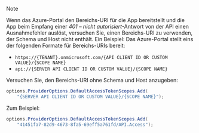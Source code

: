 > [!NOTE]
> Wenn das Azure-Portal den Bereichs-URI für die App bereitstellt und die App beim Empfang einer *401 – nicht autorisiert*-Antwort von der API einen Ausnahmefehler auslöst, versuchen Sie, einen Bereichs-URI zu verwenden, der Schema und Host nicht enthält. Ein Beispiel: Das Azure-Portal stellt eins der folgenden Formate für Bereichs-URIs bereit:
>
> * `https://{TENANT}.onmicrosoft.com/{API CLIENT ID OR CUSTOM VALUE}/{SCOPE NAME}`
> * `api://{SERVER API CLIENT ID OR CUSTOM VALUE}/{SCOPE NAME}`
>
> Versuchen Sie, den Bereichs-URI ohne Schema und Host anzugeben:
>
> ```csharp
> options.ProviderOptions.DefaultAccessTokenScopes.Add(
>     "{SERVER API CLIENT ID OR CUSTOM VALUE}/{SCOPE NAME}");
> ```
>
> Zum Beispiel:
>
> ```csharp
> options.ProviderOptions.DefaultAccessTokenScopes.Add(
>     "41451fa7-82d9-4673-8fa5-69eff5a761fd/API.Access");
> ```
